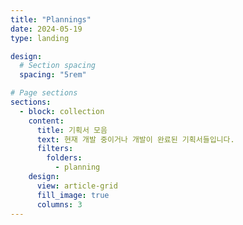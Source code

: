```yaml
---
title: "Plannings"
date: 2024-05-19
type: landing

design:
  # Section spacing
  spacing: "5rem"

# Page sections
sections:
  - block: collection
    content:
      title: 기획서 모음
      text: 현재 개발 중이거나 개발이 완료된 기획서들입니다.
      filters:
        folders:
          - planning
    design:
      view: article-grid
      fill_image: true
      columns: 3
---
```

